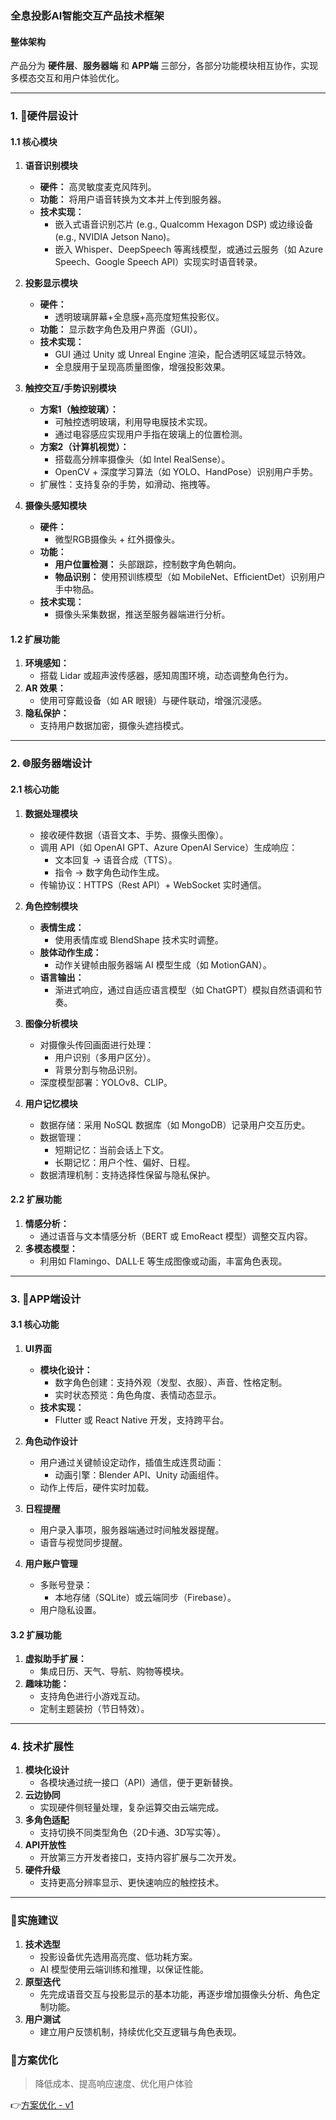 ### 全息投影AI智能交互产品技术框架

#### **整体架构**

产品分为 **硬件层**、**服务器端** 和 **APP端** 三部分，各部分功能模块相互协作，实现多模态交互和用户体验优化。

---

### **1. 🤖硬件层设计**

#### 1.1 核心模块

1. **语音识别模块**
    
    - **硬件：** 高灵敏度麦克风阵列。
    - **功能：** 将用户语音转换为文本并上传到服务器。
    - **技术实现：**
        - 嵌入式语音识别芯片 (e.g., Qualcomm Hexagon DSP) 或边缘设备 (e.g., NVIDIA Jetson Nano)。
        - 嵌入 Whisper、DeepSpeech 等离线模型，或通过云服务（如 Azure Speech、Google Speech API）实现实时语音转录。
2. **投影显示模块**
    
    - **硬件：**
        - 透明玻璃屏幕+全息膜+高亮度短焦投影仪。
    - **功能：** 显示数字角色及用户界面（GUI）。
    - **技术实现：**
        - GUI 通过 Unity 或 Unreal Engine 渲染，配合透明区域显示特效。
        - 全息膜用于呈现高质量图像，增强投影效果。
3. **触控交互/手势识别模块**
    
    - **方案1（触控玻璃）：**
        - 可触控透明玻璃，利用导电膜技术实现。
        - 通过电容感应实现用户手指在玻璃上的位置检测。
    - **方案2（计算机视觉）：**
        - 搭载高分辨率摄像头（如 Intel RealSense）。
        - OpenCV + 深度学习算法（如 YOLO、HandPose）识别用户手势。
    - 扩展性：支持复杂的手势，如滑动、拖拽等。
4. **摄像头感知模块**
    
    - **硬件：**
        - 微型RGB摄像头 + 红外摄像头。
    - **功能：**
        - **用户位置检测：** 头部跟踪，控制数字角色朝向。
        - **物品识别：** 使用预训练模型（如 MobileNet、EfficientDet）识别用户手中物品。
    - **技术实现：**
        - 摄像头采集数据，推送至服务器端进行分析。

#### 1.2 扩展功能

1. **环境感知：**
    - 搭载 Lidar 或超声波传感器，感知周围环境，动态调整角色行为。
2. **AR 效果：**
    - 使用可穿戴设备（如 AR 眼镜）与硬件联动，增强沉浸感。
3. **隐私保护：**
    - 支持用户数据加密，摄像头遮挡模式。

---

### **2. 🌐服务器端设计**

#### 2.1 核心功能

1. **数据处理模块**
    
    - 接收硬件数据（语音文本、手势、摄像头图像）。
    - 调用 API（如 OpenAI GPT、Azure OpenAI Service）生成响应：
        - 文本回复 → 语音合成（TTS）。
        - 指令 → 数字角色动作生成。
    - 传输协议：HTTPS（Rest API）+ WebSocket 实时通信。
2. **角色控制模块**
    
    - **表情生成：**
        - 使用表情库或 BlendShape 技术实时调整。
    - **肢体动作生成：**
        - 动作关键帧由服务器端 AI 模型生成（如 MotionGAN）。
    - **语言输出：**
        - 渐进式响应，通过自适应语言模型（如 ChatGPT）模拟自然语调和节奏。
3. **图像分析模块**
    
    - 对摄像头传回画面进行处理：
        - 用户识别（多用户区分）。
        - 背景分割与物品识别。
    - 深度模型部署：YOLOv8、CLIP。
4. **用户记忆模块**
    
    - 数据存储：采用 NoSQL 数据库（如 MongoDB）记录用户交互历史。
    - 数据管理：
        - 短期记忆：当前会话上下文。
        - 长期记忆：用户个性、偏好、日程。
    - 数据清理机制：支持选择性保留与隐私保护。

#### 2.2 扩展功能

1. **情感分析：**
    - 通过语音与文本情感分析（BERT 或 EmoReact 模型）调整交互内容。
2. **多模态模型：**
    - 利用如 Flamingo、DALL·E 等生成图像或动画，丰富角色表现。

---

### **3. 📱APP端设计**

#### 3.1 核心功能

1. **UI界面**
    
    - **模块化设计：**
        - 数字角色创建：支持外观（发型、衣服）、声音、性格定制。
        - 实时状态预览：角色角度、表情动态显示。
    - **技术实现：**
        - Flutter 或 React Native 开发，支持跨平台。
2. **角色动作设计**
    
    - 用户通过关键帧设定动作，插值生成连贯动画：
        - 动画引擎：Blender API、Unity 动画组件。
    - 动作上传后，硬件实时加载。
3. **日程提醒**
    
    - 用户录入事项，服务器端通过时间触发器提醒。
    - 语音与视觉同步提醒。
4. **用户账户管理**
    
    - 多账号登录：
        - 本地存储（SQLite）或云端同步（Firebase）。
    - 用户隐私设置。

#### 3.2 扩展功能

1. **虚拟助手扩展：**
    - 集成日历、天气、导航、购物等模块。
2. **趣味功能：**
    - 支持角色进行小游戏互动。
    - 定制主题装扮（节日特效）。

---

### **4. 技术扩展性**

1. **模块化设计**
    - 各模块通过统一接口（API）通信，便于更新替换。
2. **云边协同**
    - 实现硬件侧轻量处理，复杂运算交由云端完成。
3. **多角色适配**
    - 支持切换不同类型角色（2D卡通、3D写实等）。
4. **API开放性**
    - 开放第三方开发者接口，支持内容扩展与二次开发。
5. **硬件升级**
    - 支持更高分辨率显示、更快速响应的触控技术。

---

### 🔨**实施建议**

1. **技术选型**
    - 投影设备优先选用高亮度、低功耗方案。
    - AI 模型使用云端训练和推理，以保证性能。
2. **原型迭代**
    - 先完成语音交互与投影显示的基本功能，再逐步增加摄像头分析、角色定制功能。
3. **用户测试**
    - 建立用户反馈机制，持续优化交互逻辑与角色表现。

### **🌟方案优化**
> 降低成本、提高响应速度、优化用户体验

👉[方案优化 - v1](方案优化%20-%20v1.md)